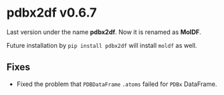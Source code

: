 # pdbx2df v0.6.7

Last version under the name **pdbx2df**. Now it is renamed as **MolDF**.

Future installation by `pip install pdbx2df` will install `moldf` as well.

## Fixes

- Fixed the problem that `PDBDataFrame` `.atoms` failed for `PDBx` DataFrame.
